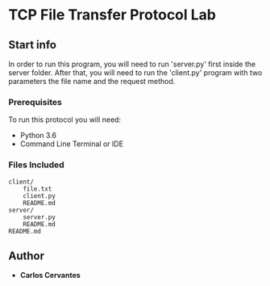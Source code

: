 # TCP File Transfer Protocol Lab

## Start info
In order to run this program, you will need to run 'server.py' first inside the server folder. 
After that, you will need to run the 'client.py' program with two parameters the file name and the request method.

### Prerequisites

To run this protocol you will need:
* Python 3.6
* Command Line Terminal or IDE

### Files Included

```
client/
    file.txt
    client.py
    README.md
server/
    server.py
    README.md
README.md
```

## Author

* **Carlos Cervantes**
